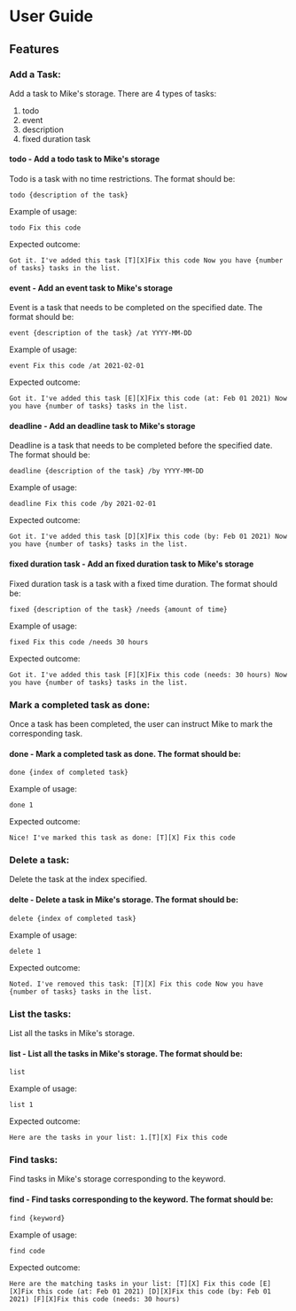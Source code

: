 # User Guide

## Features 

### Add a Task:
Add a task to Mike's storage. 
There are 4 types of tasks:
1. todo
2. event
3. description
4. fixed duration task


#### todo - Add a todo task to Mike's storage

Todo is a task with no time restrictions. The format should be:
```
todo {description of the task}
```

Example of usage: 

`todo Fix this code`

Expected outcome:

`Got it. I've added this task
[T][X]Fix this code
Now you have {number of tasks} tasks in the list.`


#### event - Add an event task to Mike's storage

Event is a task that needs to be completed on the specified date. The format should be:
```
event {description of the task} /at YYYY-MM-DD
```

Example of usage: 

`event Fix this code /at 2021-02-01`

Expected outcome:

`Got it. I've added this task
[E][X]Fix this code (at: Feb 01 2021)
Now you have {number of tasks} tasks in the list.`

#### deadline - Add an deadline task to Mike's storage

Deadline is a task that needs to be completed before the specified date. The format should be:
```
deadline {description of the task} /by YYYY-MM-DD
```

Example of usage: 

`deadline Fix this code /by 2021-02-01`

Expected outcome:

`Got it. I've added this task
[D][X]Fix this code (by: Feb 01 2021)
Now you have {number of tasks} tasks in the list.`

#### fixed duration task - Add an fixed duration task to Mike's storage

Fixed duration task is a task with a fixed time duration. The format should be:
```
fixed {description of the task} /needs {amount of time}
```

Example of usage: 

`fixed Fix this code /needs 30 hours`

Expected outcome:

`Got it. I've added this task
[F][X]Fix this code (needs: 30 hours)
Now you have {number of tasks} tasks in the list.`

### Mark a completed task as done:
Once a task has been completed, the user can instruct Mike to mark the corresponding task.
#### done - Mark a completed task as done. The format should be:
```
done {index of completed task}
```

Example of usage: 

`done 1`

Expected outcome:

`Nice! I've marked this task as done:
[T][X] Fix this code`

### Delete a task:
Delete the task at the index specified.
#### delte - Delete a task in Mike's storage. The format should be:
```
delete {index of completed task}
```

Example of usage: 

`delete 1`

Expected outcome:

`Noted. I've removed this task:
[T][X] Fix this code
Now you have {number of tasks} tasks in the list.`

### List the tasks:
List all the tasks in Mike's storage.
#### list - List all the tasks in Mike's storage. The format should be:
```
list
```

Example of usage: 

`list 1`

Expected outcome:

`Here are the tasks in your list:
1.[T][X] Fix this code`

### Find tasks:
Find tasks in Mike's storage corresponding to the keyword.
#### find - Find tasks corresponding to the keyword. The format should be:
```
find {keyword}
```

Example of usage: 

`find code`

Expected outcome:

`Here are the matching tasks in your list:
[T][X] Fix this code
[E][X]Fix this code (at: Feb 01 2021)
[D][X]Fix this code (by: Feb 01 2021)
[F][X]Fix this code (needs: 30 hours)`
